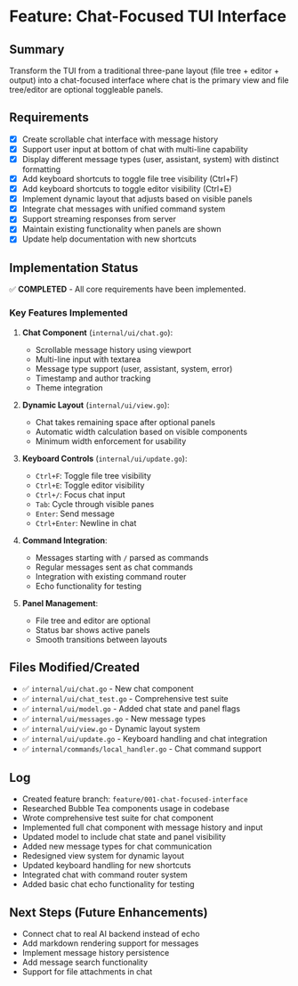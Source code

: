 # Feature: Chat-Focused TUI Interface

## Summary
Transform the TUI from a traditional three-pane layout (file tree + editor + output) into a chat-focused interface where chat is the primary view and file tree/editor are optional toggleable panels.

## Requirements
- [x] Create scrollable chat interface with message history
- [x] Support user input at bottom of chat with multi-line capability
- [x] Display different message types (user, assistant, system) with distinct formatting
- [x] Add keyboard shortcuts to toggle file tree visibility (Ctrl+F)
- [x] Add keyboard shortcuts to toggle editor visibility (Ctrl+E)
- [x] Implement dynamic layout that adjusts based on visible panels
- [x] Integrate chat messages with unified command system
- [x] Support streaming responses from server
- [x] Maintain existing functionality when panels are shown
- [x] Update help documentation with new shortcuts

## Implementation Status
✅ **COMPLETED** - All core requirements have been implemented.

### Key Features Implemented
1. **Chat Component** (`internal/ui/chat.go`):
   - Scrollable message history using viewport
   - Multi-line input with textarea
   - Message type support (user, assistant, system, error)
   - Timestamp and author tracking
   - Theme integration

2. **Dynamic Layout** (`internal/ui/view.go`):
   - Chat takes remaining space after optional panels
   - Automatic width calculation based on visible components
   - Minimum width enforcement for usability

3. **Keyboard Controls** (`internal/ui/update.go`):
   - `Ctrl+F`: Toggle file tree visibility
   - `Ctrl+E`: Toggle editor visibility  
   - `Ctrl+/`: Focus chat input
   - `Tab`: Cycle through visible panes
   - `Enter`: Send message
   - `Ctrl+Enter`: Newline in chat

4. **Command Integration**:
   - Messages starting with `/` parsed as commands
   - Regular messages sent as chat commands
   - Integration with existing command router
   - Echo functionality for testing

5. **Panel Management**:
   - File tree and editor are optional
   - Status bar shows active panels
   - Smooth transitions between layouts

## Files Modified/Created
- ✅ `internal/ui/chat.go` - New chat component
- ✅ `internal/ui/chat_test.go` - Comprehensive test suite
- ✅ `internal/ui/model.go` - Added chat state and panel flags
- ✅ `internal/ui/messages.go` - New message types
- ✅ `internal/ui/view.go` - Dynamic layout system
- ✅ `internal/ui/update.go` - Keyboard handling and chat integration
- ✅ `internal/commands/local_handler.go` - Chat command support

## Log
- Created feature branch: `feature/001-chat-focused-interface`
- Researched Bubble Tea components usage in codebase
- Wrote comprehensive test suite for chat component
- Implemented full chat component with message history and input
- Updated model to include chat state and panel visibility
- Added new message types for chat communication
- Redesigned view system for dynamic layout
- Updated keyboard handling for new shortcuts
- Integrated chat with command router system
- Added basic chat echo functionality for testing

## Next Steps (Future Enhancements)
- Connect chat to real AI backend instead of echo
- Add markdown rendering support for messages
- Implement message history persistence
- Add message search functionality
- Support for file attachments in chat